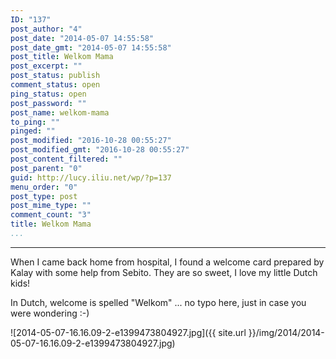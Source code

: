 ```yaml
---
ID: "137"
post_author: "4"
post_date: "2014-05-07 14:55:58"
post_date_gmt: "2014-05-07 14:55:58"
post_title: Welkom Mama
post_excerpt: ""
post_status: publish
comment_status: open
ping_status: open
post_password: ""
post_name: welkom-mama
to_ping: ""
pinged: ""
post_modified: "2016-10-28 00:55:27"
post_modified_gmt: "2016-10-28 00:55:27"
post_content_filtered: ""
post_parent: "0"
guid: http://lucy.iliu.net/wp/?p=137
menu_order: "0"
post_type: post
post_mime_type: ""
comment_count: "3"
title: Welkom Mama
...
```

---

When I came back home from hospital, I found a welcome card prepared by Kalay with some help from Sebito. They are so sweet, I love my little Dutch kids!

In Dutch, welcome is spelled "Welkom" ... no typo here, just in case you were wondering :-)

![2014-05-07-16.16.09-2-e1399473804927.jpg]({{ site.url }}/img/2014/2014-05-07-16.16.09-2-e1399473804927.jpg)

